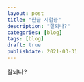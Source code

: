 ```yaml
---
layout: post
title: "한글 시험중"
description: "잘되나?"
categories: [blog]
tags: [blog]
draft: true
publishdate: 2021-03-31
---
```


잘되나?
